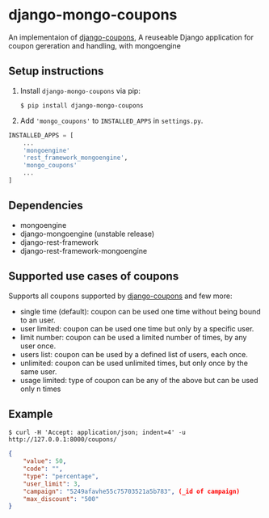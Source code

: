 # django-mongo-coupons

<!--![build status](https://travis-ci.org/byteweaver/django-coupons.png)-->


An implementaion of [django-coupons](https://github.com/byteweaver/django-coupons "Django-coupons"), A reuseable Django application for coupon gereration and handling, with mongoengine



## Setup instructions

1. Install `django-mongo-coupons` via pip:
   ```
   $ pip install django-mongo-coupons
   ```

2. Add `'mongo_coupons'` to `INSTALLED_APPS` in `settings.py`.


```Python
INSTALLED_APPS = [
    ...
    'mongoengine'
    'rest_framework_mongoengine',
    'mongo_coupons'
    ...
]
```

## Dependencies
 * mongoengine
 * django-mongoengine (unstable release)
 * django-rest-framework
 * django-rest-framework-mongoengine

## Supported use cases of coupons

Supports all coupons supported by  [django-coupons](https://github.com/byteweaver/django-coupons "Django-coupons") and few more:

 * single time (default): coupon can be used one time without being bound to an user.
 * user limited: coupon can be used one time but only by a specific user.
 * limit number: coupon can be used a limited number of times, by any user once.
 * users list: coupon can be used by a defined list of users, each once.
 * unlimited: coupon can be used unlimited times, but only once by the same user.
 * usage limited: type of coupon can be any of the above but can be used only n times


## Example

    $ curl -H 'Accept: application/json; indent=4' -u http://127.0.0.1:8000/coupons/
```JSON
{
    "value": 50,
    "code": "",
    "type": "percentage",
    "user_limit": 3,
    "campaign": "5249afavhe55c75703521a5b783", (_id of campaign)
    "max_discount": "500"
}
```
